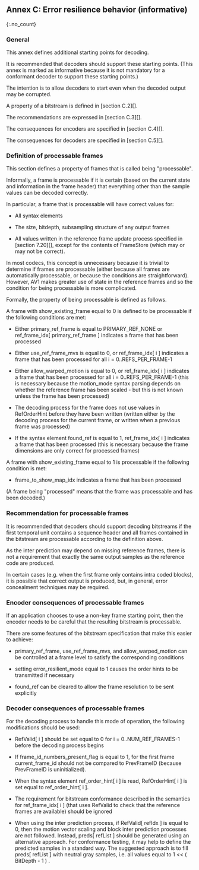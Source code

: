 ## Annex C: Error resilience behavior (informative)
{:.no_count}

### General

This annex defines additional starting points for decoding.

It is recommended that decoders should support these starting points.
(This annex is marked as informative because it is not mandatory for a conformant decoder to support these starting points.)

The intention is to allow decoders to start even when the decoded output may be corrupted.

A property of a bitstream is defined in [section C.2][].

The recommendations are expressed in [section C.3][].

The consequences for encoders are specified in [section C.4][].

The consequences for decoders are specified in [section C.5][].

### Definition of processable frames

This section defines a property of frames that is called being "processable".

Informally, a frame is processable if it is certain (based on the current state and information in the frame header)
that everything other than the sample values can be decoded correctly.

In particular, a frame that is processable will have correct values for:

  * All syntax elements

  * The size, bitdepth, subsampling structure of any output frames

  * All values written in the reference frame update process specified in [section 7.20][], except for the contents of FrameStore
  (which may or may not be correct).

In most codecs, this concept is unnecessary because it is trivial to determine if frames are processable (either because all frames are automatically processable, or because the conditions are straightforward).
However, AV1 makes greater use of state in the reference frames and so the condition for being processable is more complicated.

Formally, the property of being processable is defined as follows.

A frame with show_existing_frame equal to 0 is defined to be processable if the following conditions are met:

  * Either primary_ref_frame is equal to PRIMARY_REF_NONE or ref_frame_idx[ primary_ref_frame ] indicates a frame that has been processed

  * Either use_ref_frame_mvs is equal to 0, or ref_frame_idx[ i ] indicates a frame that has been processed for all i = 0..REFS_PER_FRAME-1

  * Either allow_warped_motion is equal to 0, or ref_frame_idx[ i ] indicates a frame that has been processed for all i = 0..REFS_PER_FRAME-1
  (this is necessary because the motion_mode syntax parsing depends on whether the reference frame
  has been scaled - but this is not known unless the frame has been processed)

  * The decoding process for the frame does not use values in RefOrderHint before they have been written
    (written either by the decoding process for the current frame, or written when a previous frame was processed)

  * If the syntax element found_ref is equal to 1, ref_frame_idx[ i ] indicates a frame that has been processed
  (this is necessary because the frame dimensions are only correct for processed frames)

A frame with show_existing_frame equal to 1 is processable if the following condition is met:

  * frame_to_show_map_idx indicates a frame that has been processed

(A frame being "processed" means that the frame was processable and has been decoded.)

### Recommendation for processable frames

It is recommended that decoders should support decoding bitstreams if the first temporal unit contains a sequence header
and all frames contained in the bitstream are processable according to the definition above.

As the inter prediction may depend on missing reference frames, there is not a requirement that exactly
the same output samples as the reference code are produced.

In certain cases (e.g. when the first frame only contains intra coded blocks), it is possible that correct output is produced,
but, in general, error concealment techniques may be required.

### Encoder consequences of processable frames

If an application chooses to use a non-key frame starting point, then the encoder needs to be careful
that the resulting bitstream is processable.

There are some features of the bitstream specification that make this easier to achieve:

  * primary_ref_frame, use_ref_frame_mvs, and allow_warped_motion can be controlled at a frame level to satisfy the corresponding conditions

  * setting error_resilient_mode equal to 1 causes the order hints to be transmitted if necessary

  * found_ref can be cleared to allow the frame resolution to be sent explicitly

### Decoder consequences of processable frames

For the decoding process to handle this mode of operation, the following modifications should be used:

  * RefValid[ i ] should be set equal to 0 for i = 0..NUM_REF_FRAMES-1 before the decoding process begins

  * If frame_id_numbers_present_flag is equal to 1, for the first frame current_frame_id should not be
  compared to PrevFrameID (because PrevFrameID is uninitialized).

  * When the syntax element ref_order_hint[ i ] is read, RefOrderHint[ i ] is set equal to ref_order_hint[ i ].

  * The requirement for bitstream conformance described in the semantics for
    ref_frame_idx[ i ]
    (that uses RefValid to check that the reference frames are available)
    should be ignored

  * When using the inter prediction process, if RefValid[ refIdx ] is equal to 0, then
    the motion vector scaling and block inter prediction processes are not followed.
    Instead, preds[ refList ] should be generated using an alternative approach.
    For conformance testing, it may help to define the predicted samples in a standard way.
    The suggested approach is to fill preds[ refList ]
    with neutral gray samples, i.e. all values equal to 1 \<\< ( BitDepth - 1 ) .


